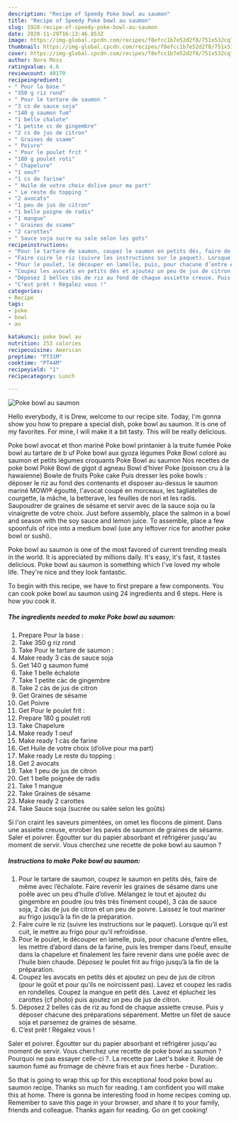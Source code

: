 ```yaml
---
description: "Recipe of Speedy Poke bowl au saumon"
title: "Recipe of Speedy Poke bowl au saumon"
slug: 1928-recipe-of-speedy-poke-bowl-au-saumon
date: 2020-11-29T16:13:46.853Z
image: https://img-global.cpcdn.com/recipes/f8efcc1b7e52d2f8/751x532cq70/poke-bowl-au-saumon-photo-principale-de-la-recette.jpg
thumbnail: https://img-global.cpcdn.com/recipes/f8efcc1b7e52d2f8/751x532cq70/poke-bowl-au-saumon-photo-principale-de-la-recette.jpg
cover: https://img-global.cpcdn.com/recipes/f8efcc1b7e52d2f8/751x532cq70/poke-bowl-au-saumon-photo-principale-de-la-recette.jpg
author: Nora Moss
ratingvalue: 4.6
reviewcount: 40170
recipeingredient:
- " Pour la base "
- "350 g riz rond"
- " Pour le tartare de saumon "
- "3 cs de sauce soja"
- "140 g saumon fum"
- "1 belle chalote"
- "1 petite cc de gingembre"
- "2 cs de jus de citron"
- " Graines de ssame"
- " Poivre"
- " Pour le poulet frit "
- "180 g poulet roti"
- " Chapelure"
- "1 oeuf"
- "1 cs de farine"
- " Huile de votre choix dolive pour ma part"
- " Le reste du topping "
- "2 avocats"
- "1 peu de jus de citron"
- "1 belle poigne de radis"
- "1 mangue"
- " Graines de ssame"
- "2 carottes"
- " Sauce soja sucre ou sale selon les gots"
recipeinstructions:
- "Pour le tartare de saumon, coupez le saumon en petits dés, faire de même avec l’échalote. Faire revenir les graines de sésame dans une poêle avec un peu d’huile d’olive. Mélangez le tout et ajoutez du gingembre en poudre (ou très très finement coupé), 3 càs de sauce soja, 2 càs de jus de citron et un peu de poivre. Laissez le tout mariner au frigo jusqu’à la fin de la préparation."
- "Faire cuire le riz (suivre les instructions sur le paquet). Lorsque qu’il est cuit, le mettre au frigo pour qu’il refroidisse."
- "Pour le poulet, le découper en lamelle, puis, pour chacune d’entre elles, les mettre d’abord dans de la farine, puis les tremper dans l’oeuf, ensuite dans la chapelure et finalement les faire revenir dans une poêle avec de l’huile bien chaude. Déposez le poulet frit au frigo jusqu’à la fin de la préparation."
- "Coupez les avocats en petits dés et ajoutez un peu de jus de citron (pour le goût et pour qu’ils ne noircissent pas). Lavez et coupez les radis en rondelles. Coupez la mangue en petit dés. Lavez et épluchez les carottes (cf photo) puis ajoutez un peu de jus de citron."
- "Déposez 2 belles càs de riz au fond de chaque assiette creuse. Puis y déposer chacune des préparations séparément. Mettre un filet de sauce soja et parsemez de graines de sésame."
- "C’est prêt ! Régalez vous !"
categories:
- Recipe
tags:
- poke
- bowl
- au

katakunci: poke bowl au 
nutrition: 253 calories
recipecuisine: American
preptime: "PT31M"
cooktime: "PT44M"
recipeyield: "1"
recipecategory: Lunch

---
```



![Poke bowl au saumon](https://img-global.cpcdn.com/recipes/f8efcc1b7e52d2f8/751x532cq70/poke-bowl-au-saumon-photo-principale-de-la-recette.jpg)

Hello everybody, it is Drew, welcome to our recipe site. Today, I'm gonna show you how to prepare a special dish, poke bowl au saumon. It is one of my favorites. For mine, I will make it a bit tasty. This will be really delicious.

Poke bowl avocat et thon mariné Poke bowl printanier à la truite fumée Poke bowl au tartare de b uf Poke bowl aux gyoza légumes Poke Bowl coloré au saumon et petits légumes croquants Poke Bowl au saumon Nos recettes de poke bowl Poké Bowl de gigot d agneau Bowl d&#39;hiver Poke (poisson cru à la hawaienne) Bowle de fruits Poke cake Puis dresser les poke bowls : déposer le riz au fond des contenants et disposer au-dessus le saumon mariné MOWI® égoutté, l&#39;avocat coupé en morceaux, les tagliatelles de courgette, la mâche, la betterave, les feuilles de nori et les radis. Saupoudrer de graines de sésame et servir avec de la sauce soja ou la vinaigrette de votre choix. Just before assembly, place the salmon in a bowl and season with the soy sauce and lemon juice. To assemble, place a few spoonfuls of rice into a medium bowl (use any leftover rice for another poke bowl or sushi).

Poke bowl au saumon is one of the most favored of current trending meals in the world. It is appreciated by millions daily. It's easy, it's fast, it tastes delicious. Poke bowl au saumon is something which I've loved my whole life. They're nice and they look fantastic.


To begin with this recipe, we have to first prepare a few components. You can cook poke bowl au saumon using 24 ingredients and 6 steps. Here is how you cook it.

<!--inarticleads1-->

##### The ingredients needed to make Poke bowl au saumon:

1. Prepare  Pour la base :
1. Take 350 g riz rond
1. Take  Pour le tartare de saumon :
1. Make ready 3 càs de sauce soja
1. Get 140 g saumon fumé
1. Take 1 belle échalote
1. Take 1 petite càc de gingembre
1. Take 2 càs de jus de citron
1. Get  Graines de sésame
1. Get  Poivre
1. Get  Pour le poulet frit :
1. Prepare 180 g poulet roti
1. Take  Chapelure
1. Make ready 1 oeuf
1. Make ready 1 càs de farine
1. Get  Huile de votre choix (d’olive pour ma part)
1. Make ready  Le reste du topping :
1. Get 2 avocats
1. Take 1 peu de jus de citron
1. Get 1 belle poignée de radis
1. Take 1 mangue
1. Take  Graines de sésame
1. Make ready 2 carottes
1. Take  Sauce soja (sucrée ou salée selon les goûts)


Si l&#39;on craint les saveurs pimentées, on omet les flocons de piment. Dans une assiette creuse, enrober les pavés de saumon de graines de sésame. Saler et poivrer. Égoutter sur du papier absorbant et réfrigérer jusqu&#39;au moment de servir. Vous cherchez une recette de poke bowl au saumon ? 

<!--inarticleads2-->

##### Instructions to make Poke bowl au saumon:

1. Pour le tartare de saumon, coupez le saumon en petits dés, faire de même avec l’échalote. Faire revenir les graines de sésame dans une poêle avec un peu d’huile d’olive. Mélangez le tout et ajoutez du gingembre en poudre (ou très très finement coupé), 3 càs de sauce soja, 2 càs de jus de citron et un peu de poivre. Laissez le tout mariner au frigo jusqu’à la fin de la préparation.
1. Faire cuire le riz (suivre les instructions sur le paquet). Lorsque qu’il est cuit, le mettre au frigo pour qu’il refroidisse.
1. Pour le poulet, le découper en lamelle, puis, pour chacune d’entre elles, les mettre d’abord dans de la farine, puis les tremper dans l’oeuf, ensuite dans la chapelure et finalement les faire revenir dans une poêle avec de l’huile bien chaude. Déposez le poulet frit au frigo jusqu’à la fin de la préparation.
1. Coupez les avocats en petits dés et ajoutez un peu de jus de citron (pour le goût et pour qu’ils ne noircissent pas). Lavez et coupez les radis en rondelles. Coupez la mangue en petit dés. Lavez et épluchez les carottes (cf photo) puis ajoutez un peu de jus de citron.
1. Déposez 2 belles càs de riz au fond de chaque assiette creuse. Puis y déposer chacune des préparations séparément. Mettre un filet de sauce soja et parsemez de graines de sésame.
1. C’est prêt ! Régalez vous !


Saler et poivrer. Égoutter sur du papier absorbant et réfrigérer jusqu&#39;au moment de servir. Vous cherchez une recette de poke bowl au saumon ? Pourquoi ne pas essayer celle-ci ?. La recette par Laet&#39;s bake it. Roulé de saumon fumé au fromage de chèvre frais et aux fines herbe - Duration:. 

So that is going to wrap this up for this exceptional food poke bowl au saumon recipe. Thanks so much for reading. I am confident you will make this at home. There is gonna be interesting food in home recipes coming up. Remember to save this page in your browser, and share it to your family, friends and colleague. Thanks again for reading. Go on get cooking!
